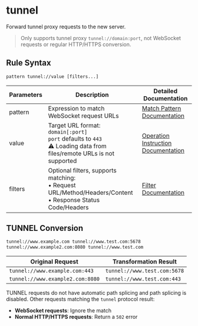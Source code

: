 # tunnel
Forward tunnel proxy requests to the new server.
> Only supports tunnel proxy `tunnel://domain:port`, not WebSocket requests or regular HTTP/HTTPS conversion.

## Rule Syntax
``` txt
pattern tunnel://value [filters...]
```

| Parameters | Description | Detailed Documentation |
| ------- | ------------------------------------------------------------ | ------------------------- |
| pattern | Expression to match WebSocket request URLs | [Match Pattern Documentation](./pattern) |
| value | Target URL format: `domain[:port]`<br/>`port` defaults to `443`<br/>⚠️ Loading data from files/remote URLs is not supported | [Operation Instruction Documentation](./operation) |
| filters | Optional filters, supports matching:<br/>• Request URL/Method/Headers/Content<br/>• Response Status Code/Headers | [Filter Documentation](./filters) |

## TUNNEL Conversion
``` txt
tunnel://www.example.com tunnel://www.test.com:5678
tunnel://www.example2.com:8080 tunnel://www.test.com
```
| Original Request | Transformation Result |
| ----------------------------- | ----------------------------------------- |
| `tunnel://www.example.com:443` | `tunnel://www.test.com:5678` |
| `tunnel://www.example2.com:8080` | `tunnel://www.test.com:443` |

TUNNEL requests do not have automatic path splicing and path splicing is disabled. Other requests matching the `tunnel` protocol result:
- **WebSocket requests**: Ignore the match
- **Normal HTTP/HTTPS requests**: Return a `502` error
